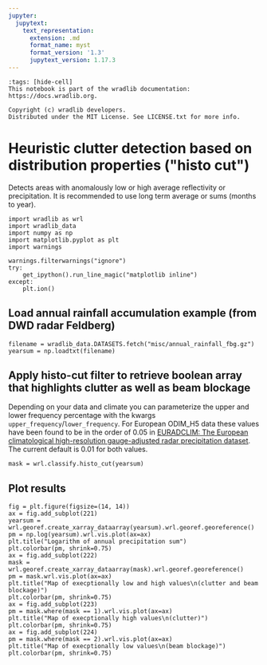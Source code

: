```yaml
---
jupyter:
  jupytext:
    text_representation:
      extension: .md
      format_name: myst
      format_version: '1.3'
      jupytext_version: 1.17.3
---
```


```{raw-cell}
:tags: [hide-cell]
This notebook is part of the wradlib documentation: https://docs.wradlib.org.

Copyright (c) wradlib developers.
Distributed under the MIT License. See LICENSE.txt for more info.
```

# Heuristic clutter detection based on distribution properties ("histo cut")

Detects areas with anomalously low or high average reflectivity or precipitation. It is recommended to use long term average or sums (months to year).

```{code-cell} python
import wradlib as wrl
import wradlib_data
import numpy as np
import matplotlib.pyplot as plt
import warnings

warnings.filterwarnings("ignore")
try:
    get_ipython().run_line_magic("matplotlib inline")
except:
    plt.ion()
```

## Load annual rainfall accumulation example (from DWD radar Feldberg)

```{code-cell} python
filename = wradlib_data.DATASETS.fetch("misc/annual_rainfall_fbg.gz")
yearsum = np.loadtxt(filename)
```

## Apply histo-cut filter to retrieve boolean array that highlights clutter as well as beam blockage

Depending on your data and climate you can parameterize the upper and lower frequency percentage with the kwargs `upper_frequency`/`lower_frequency`. For European ODIM_H5 data these values have been found to be in the order of 0.05 in [EURADCLIM: The European climatological high-resolution gauge-adjusted radar precipitation dataset](https://essd.copernicus.org/preprints/essd-2022-334/). The current default is 0.01 for both values.

```{code-cell} python
mask = wrl.classify.histo_cut(yearsum)
```

## Plot results

```{code-cell} python
fig = plt.figure(figsize=(14, 14))
ax = fig.add_subplot(221)
yearsum = wrl.georef.create_xarray_dataarray(yearsum).wrl.georef.georeference()
pm = np.log(yearsum).wrl.vis.plot(ax=ax)
plt.title("Logarithm of annual precipitation sum")
plt.colorbar(pm, shrink=0.75)
ax = fig.add_subplot(222)
mask = wrl.georef.create_xarray_dataarray(mask).wrl.georef.georeference()
pm = mask.wrl.vis.plot(ax=ax)
plt.title("Map of execptionally low and high values\n(clutter and beam blockage)")
plt.colorbar(pm, shrink=0.75)
ax = fig.add_subplot(223)
pm = mask.where(mask == 1).wrl.vis.plot(ax=ax)
plt.title("Map of execptionally high values\n(clutter)")
plt.colorbar(pm, shrink=0.75)
ax = fig.add_subplot(224)
pm = mask.where(mask == 2).wrl.vis.plot(ax=ax)
plt.title("Map of execptionally low values\n(beam blockage)")
plt.colorbar(pm, shrink=0.75)
```
